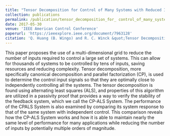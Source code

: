 ```yaml
---
title: "Tensor Decomposition for Control of Many Systems with Reduced Inputs"
collection: publications
permalink: /publication/tensor_decomposition_for_ control_of_many_systems_with_reduced_inputs
date: 2017-05-30
venue: 'IEEE American Control Conference'
paperurl: 'https://ieeexplore.ieee.org/document/7963128'
citation: 'Q. Huang (B. Wingo) and R. C. Winck &quot;Tensor Decomposition for Control of Many Systems with Reduced Inputs.&quot; <i>IEEE American Control Conference</i> May, 2017, <i>published</i>'
---
```

<!-- This paper is about the number 1. The number 2 is left for future work.

[Download paper here](http://academicpages.github.io/files/paper1.pdf)

Recommended citation: Your Name, You. (2009). "Paper Title Number 1." <i>Journal 1</i>. 1(1). -->

This paper proposes the use of a multi-dimensional grid to reduce the number of inputs required to control a large set of systems. This can allow for thousands of systems to be controlled by tens of inputs, saving resources and reducing complexity. Tensor decomposition, more specifically canonical decomposition and parallel factorization (CP), is used to determine the control input signals so that they are optimally close to independently controlling all the systems. The tensor decomposition is found using alternating least squares (ALS), and properties of this algorithm are utilized in a passivity proof that provides a way to verify the stability of the feedback system, which we call the CP-ALS System. The performance of the CPALS System is also examined by comparing its system response to that of the same system with independent control. This comparison reveals how the CP-ALS System works and how it is able to maintain nearly the same level of performance for many applications while reducing the number of inputs by potentially multiple orders of magnitude.